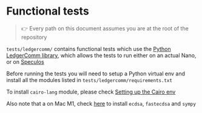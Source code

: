 # Functional tests

> :point_right: Every path on this document assumes you are at the root of the repository

`tests/ledgercomm/` contains functional tests which use the
  [Python LedgerComm library](https://github.com/LedgerHQ/ledgercomm), which allows the tests to run either on an actual Nano, or on [Speculos](https://github.com/LedgerHQ/speculos)

  Before running the tests you will need to setup a Python virtual env and install all the modules listed in `tests/ledgercomm/requirements.txt`

  To install `cairo-lang` module, please check [Setting up the Cairo env](https://starknet.io/docs/quickstart.html#quickstart)

  Also note that a on Mac M1, check [here](https://github.com/starkware-libs/cairo-lang/issues/68) to install `ecdsa`, `fastecdsa` and `sympy`
